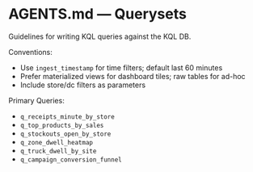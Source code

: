# AGENTS.md — Querysets

Guidelines for writing KQL queries against the KQL DB.

Conventions:
- Use `ingest_timestamp` for time filters; default last 60 minutes
- Prefer materialized views for dashboard tiles; raw tables for ad-hoc
- Include store/dc filters as parameters

Primary Queries:
- `q_receipts_minute_by_store`
- `q_top_products_by_sales`
- `q_stockouts_open_by_store`
- `q_zone_dwell_heatmap`
- `q_truck_dwell_by_site`
- `q_campaign_conversion_funnel`

